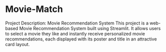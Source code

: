 # Movie-Match
Project Description: Movie Recommendation System  This project is a web-based Movie Recommendation System built using Streamlit. It allows users to select a movie they like and instantly receive personalized movie recommendations, each displayed with its poster and title in an attractive card layout.  
